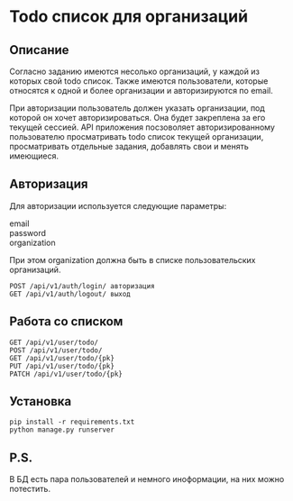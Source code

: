# Todo список для организаций


## Описание

 
 Согласно заданию имеются несолько организаций, у каждой из которых свой todo список.
 Также имеются пользователи, которые относятся к одной и более организации и авторизируются по email.
 
 При авторизации пользователь должен указать организации, под которой он хочет авторизироваться. Она будет закреплена за его текущей сессией.
 API приложения посзоволяет авторизированному пользователю просматривать todo список текущей организации, просматривать отдельные задания, добавлять свои и менять имеющиеся.
 
 
 ## Авторизация
 
 
 Для авторизации используется следующие параметры:
 
 email  
 password  
 organization  
 
 При этом organization должна быть в списке пользовательских организаций.
 
    POST /api/v1/auth/login/ авторизация
    GET /api/v1/auth/logout/ выход
 
 ## Работа со списком
 
 
    GET /api/v1/user/todo/
    POST /api/v1/user/todo/ 
    GET /api/v1/user/todo/{pk}
    PUT /api/v1/user/todo/{pk}
    PATCH /api/v1/user/todo/{pk}

## Установка


    pip install -r requirements.txt
    python manage.py runserver

## P.S.


В БД есть пара пользователей и немного иноформации, на них можно потестить.
